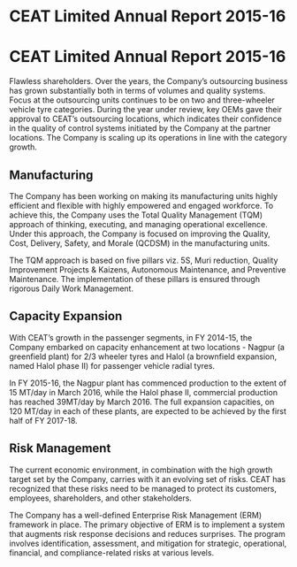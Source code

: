 # CEAT Limited Annual Report 2015-16

# CEAT Limited Annual Report 2015-16

Flawless shareholders. Over the years, the Company’s outsourcing business has grown substantially both in terms of volumes and quality systems. Focus at the outsourcing units continues to be on two and three-wheeler vehicle tyre categories. During the year under review, key OEMs gave their approval to CEAT’s outsourcing locations, which indicates their confidence in the quality of control systems initiated by the Company at the partner locations. The Company is scaling up its operations in line with the category growth.

## Manufacturing

The Company has been working on making its manufacturing units highly efficient and flexible with highly empowered and engaged workforce. To achieve this, the Company uses the Total Quality Management (TQM) approach of thinking, executing, and managing operational excellence. Under this approach, the Company is focused on improving the Quality, Cost, Delivery, Safety, and Morale (QCDSM) in the manufacturing units.

The TQM approach is based on five pillars viz. 5S, Muri reduction, Quality Improvement Projects & Kaizens, Autonomous Maintenance, and Preventive Maintenance. The implementation of these pillars is ensured through rigorous Daily Work Management.

## Capacity Expansion

With CEAT’s growth in the passenger segments, in FY 2014-15, the Company embarked on capacity enhancement at two locations - Nagpur (a greenfield plant) for 2/3 wheeler tyres and Halol (a brownfield expansion, named Halol phase II) for passenger vehicle radial tyres.

In FY 2015-16, the Nagpur plant has commenced production to the extent of 15 MT/day in March 2016, while the Halol phase II, commercial production has reached 39MT/day by March 2016. The full expansion capacities, on 120 MT/day in each of these plants, are expected to be achieved by the first half of FY 2017-18.

## Risk Management

The current economic environment, in combination with the high growth target set by the Company, carries with it an evolving set of risks. CEAT has recognized that these risks need to be managed to protect its customers, employees, shareholders, and other stakeholders.

The Company has a well-defined Enterprise Risk Management (ERM) framework in place. The primary objective of ERM is to implement a system that augments risk response decisions and reduces surprises. The program involves identification, assessment, and mitigation for strategic, operational, financial, and compliance-related risks at various levels.